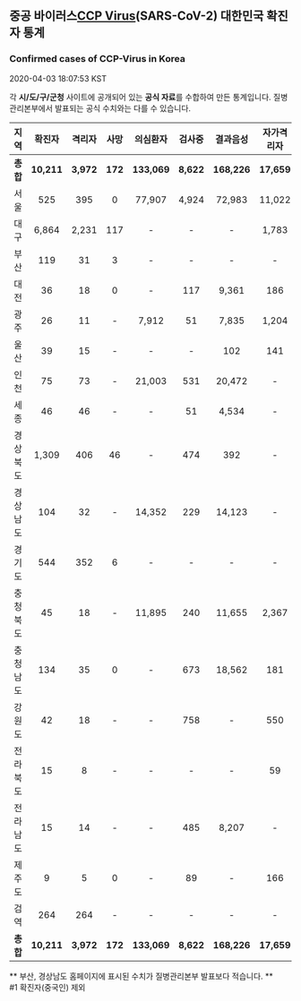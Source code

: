 
## 중공 바이러스[CCP Virus]()(SARS-CoV-2) 대한민국 확진자 통계
### Confirmed cases of CCP-Virus in Korea
2020-04-03 18:07:53 KST

각 **시/도/구/군청** 사이트에 공개되어 있는 **공식 자료**를 수합하여 만든 통계입니다.
질병관리본부에서 발표되는 공식 수치와는 다를 수 있습니다.


|  지역  | 확진자 |  격리자  |  사망  |  의심환자  |  검사중  |  결과음성  |  자가격리자  |  감시중  |  감시해제  |  퇴원  |
|:------:|:------:|:--------:|:--------:|:----------:|:--------:|:----------------:|:------------:|:--------:|:----------:|:--:|
|**총합**|**10,211**|**3,972**|**172**|**133,069**|**8,622**|**168,226**|**17,659**|**6,387**|**21,545**|**6,020**|
|서울|525|395|0|77,907|4,924|72,983|11,022|3,550|7,472|130|
|대구|6,864|2,231|117|-|-|-|1,783|-|-|4,516|
|부산|119|31|3|-|-|-|-|-|-|85|
|대전|36|18|0|-|117|9,361|186|186|591|18|
|광주|26|11|-|7,912|51|7,835|1,204|5|1,199|15|
|울산|39|15|-|-|-|102|141|1|140|24|
|인천|75|73|-|21,003|531|20,472|-|-|-|2|
|세종|46|46|-|-|51|4,534|-|-|-|-|
|경상북도|1,309|406|46|-|474|392|-|1,399|10,048|810|
|경상남도|104|32|-|14,352|229|14,123|-|-|-|72|
|경기도|544|352|6|-|-|-|-|-|-|186|
|충청북도|45|18|-|11,895|240|11,655|2,367|532|1,835|27|
|충청남도|134|35|0|-|673|18,562|181|-|-|99|
|강원도|42|18|-|-|758|-|550|-|-|24|
|전라북도|15|8|-|-|-|-|59|-|-|7|
|전라남도|15|14|-|-|485|8,207|-|714|260|1|
|제주도|9|5|0|-|89|-|166|-|-|4|
|검역|264|264|-|-|-|-|-|-|-|-|
|**총합**|**10,211**|**3,972**|**172**|**133,069**|**8,622**|**168,226**|**17,659**|**6,387**|**21,545**|**6,020**|


** 부산, 경상남도 홈페이지에 표시된 수치가 질병관리본부 발표보다 적습니다. **<br>
#1 확진자(중국인) 제외
    